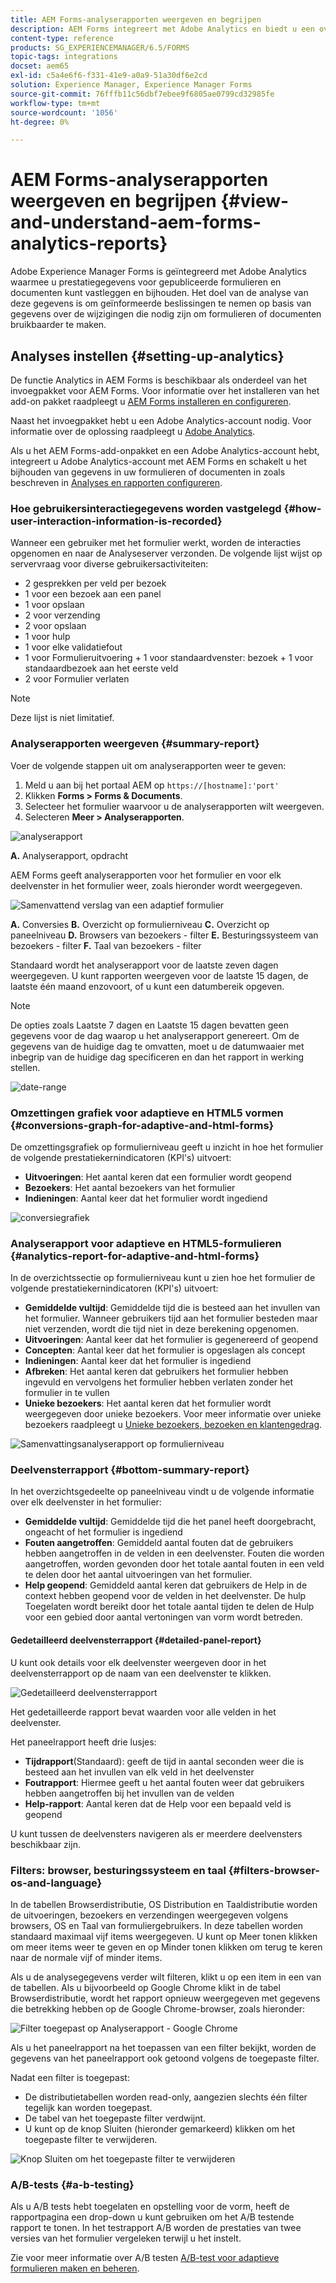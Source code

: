 ```yaml
---
title: AEM Forms-analyserapporten weergeven en begrijpen
description: AEM Forms integreert met Adobe Analytics en biedt u een overzicht en gedetailleerde analyses van uw gepubliceerde adaptieve formulieren.
content-type: reference
products: SG_EXPERIENCEMANAGER/6.5/FORMS
topic-tags: integrations
docset: aem65
exl-id: c5a4e6f6-f331-41e9-a0a9-51a30df6e2cd
solution: Experience Manager, Experience Manager Forms
source-git-commit: 76fffb11c56dbf7ebee9f6805ae0799cd32985fe
workflow-type: tm+mt
source-wordcount: '1056'
ht-degree: 0%

---
```


# AEM Forms-analyserapporten weergeven en begrijpen {#view-and-understand-aem-forms-analytics-reports}

Adobe Experience Manager Forms is geïntegreerd met Adobe Analytics waarmee u prestatiegegevens voor gepubliceerde formulieren en documenten kunt vastleggen en bijhouden. Het doel van de analyse van deze gegevens is om geïnformeerde beslissingen te nemen op basis van gegevens over de wijzigingen die nodig zijn om formulieren of documenten bruikbaarder te maken.

## Analyses instellen {#setting-up-analytics}

De functie Analytics in AEM Forms is beschikbaar als onderdeel van het invoegpakket voor AEM Forms. Voor informatie over het installeren van het add-on pakket raadpleegt u [AEM Forms installeren en configureren](../../forms/using/installing-configuring-aem-forms-osgi.md).

Naast het invoegpakket hebt u een Adobe Analytics-account nodig. Voor informatie over de oplossing raadpleegt u [Adobe Analytics](https://www.adobe.com/solutions/digital-analytics.html).

Als u het AEM Forms-add-onpakket en een Adobe Analytics-account hebt, integreert u Adobe Analytics-account met AEM Forms en schakelt u het bijhouden van gegevens in uw formulieren of documenten in zoals beschreven in [Analyses en rapporten configureren](../../forms/using/configure-analytics-forms-documents.md).

### Hoe gebruikersinteractiegegevens worden vastgelegd {#how-user-interaction-information-is-recorded}

Wanneer een gebruiker met het formulier werkt, worden de interacties opgenomen en naar de Analyseserver verzonden. De volgende lijst wijst op servervraag voor diverse gebruikersactiviteiten:

* 2 gesprekken per veld per bezoek
* 1 voor een bezoek aan een panel
* 1 voor opslaan
* 2 voor verzending
* 2 voor opslaan
* 1 voor hulp
* 1 voor elke validatiefout
* 1 voor Formulieruitvoering + 1 voor standaardvenster: bezoek + 1 voor standaardbezoek aan het eerste veld
* 2 voor Formulier verlaten

>[!NOTE]
>
>Deze lijst is niet limitatief.

### Analyserapporten weergeven {#summary-report}

Voer de volgende stappen uit om analyserapporten weer te geven:

1. Meld u aan bij het portaal AEM op `https://[hostname]:'port'`
1. Klikken **Forms > Forms &amp; Documents**.
1. Selecteer het formulier waarvoor u de analyserapporten wilt weergeven.
1. Selecteren **Meer > Analyserapporten**.

![analyserapport](assets/analyticsreport.png)

**A.** Analyserapport, opdracht

AEM Forms geeft analyserapporten voor het formulier en voor elk deelvenster in het formulier weer, zoals hieronder wordt weergegeven.

![Samenvattend verslag van een adaptief formulier](assets/analyticsdashboard_callout.png)

**A.** Conversies **B.** Overzicht op formulierniveau **C.** Overzicht op paneelniveau **D.** Browsers van bezoekers - filter **E.** Besturingssysteem van bezoekers - filter **F.** Taal van bezoekers - filter

Standaard wordt het analyserapport voor de laatste zeven dagen weergegeven. U kunt rapporten weergeven voor de laatste 15 dagen, de laatste één maand enzovoort, of u kunt een datumbereik opgeven.

>[!NOTE]
>
>De opties zoals Laatste 7 dagen en Laatste 15 dagen bevatten geen gegevens voor de dag waarop u het analyserapport genereert. Om de gegevens van de huidige dag te omvatten, moet u de datumwaaier met inbegrip van de huidige dag specificeren en dan het rapport in werking stellen.

![date-range](assets/date-range.png)

### Omzettingen grafiek voor adaptieve en HTML5 vormen {#conversions-graph-for-adaptive-and-html-forms}

De omzettingsgrafiek op formulierniveau geeft u inzicht in hoe het formulier de volgende prestatiekernindicatoren (KPI&#39;s) uitvoert:

* **Uitvoeringen**: Het aantal keren dat een formulier wordt geopend
* **Bezoekers**: Het aantal bezoekers van het formulier
* **Indieningen**: Aantal keer dat het formulier wordt ingediend

![conversiegrafiek](assets/conversion-graph.png)

### Analyserapport voor adaptieve en HTML5-formulieren {#analytics-report-for-adaptive-and-html-forms}

In de overzichtssectie op formulierniveau kunt u zien hoe het formulier de volgende prestatiekernindicatoren (KPI&#39;s) uitvoert:

* **Gemiddelde vultijd**: Gemiddelde tijd die is besteed aan het invullen van het formulier. Wanneer gebruikers tijd aan het formulier besteden maar niet verzenden, wordt die tijd niet in deze berekening opgenomen.
* **Uitvoeringen**: Aantal keer dat het formulier is gegenereerd of geopend
* **Concepten**: Aantal keer dat het formulier is opgeslagen als concept
* **Indieningen**: Aantal keer dat het formulier is ingediend
* **Afbreken**: Het aantal keren dat gebruikers het formulier hebben ingevuld en vervolgens het formulier hebben verlaten zonder het formulier in te vullen
* **Unieke bezoekers**: Het aantal keren dat het formulier wordt weergegeven door unieke bezoekers. Voor meer informatie over unieke bezoekers raadpleegt u [Unieke bezoekers, bezoeken en klantengedrag](https://helpx.adobe.com/analytics/kb/unique-visitors-visitor-behavior.html).

![Samenvattingsanalyserapport op formulierniveau](assets/analytics-report.png)

### Deelvensterrapport {#bottom-summary-report}

In het overzichtsgedeelte op paneelniveau vindt u de volgende informatie over elk deelvenster in het formulier:

* **Gemiddelde vultijd**: Gemiddelde tijd die het panel heeft doorgebracht, ongeacht of het formulier is ingediend
* **Fouten aangetroffen**: Gemiddeld aantal fouten dat de gebruikers hebben aangetroffen in de velden in een deelvenster. Fouten die worden aangetroffen, worden gevonden door het totale aantal fouten in een veld te delen door het aantal uitvoeringen van het formulier.
* **Help geopend**: Gemiddeld aantal keren dat gebruikers de Help in de context hebben geopend voor de velden in het deelvenster. De hulp Toegelaten wordt bereikt door het totale aantal tijden te delen de Hulp voor een gebied door aantal vertoningen van vorm wordt betreden.

#### Gedetailleerd deelvensterrapport {#detailed-panel-report}

U kunt ook details voor elk deelvenster weergeven door in het deelvensterrapport op de naam van een deelvenster te klikken.

![Gedetailleerd deelvensterrapport](assets/panel-report-detailed.png)

Het gedetailleerde rapport bevat waarden voor alle velden in het deelvenster.

Het paneelrapport heeft drie lusjes:

* **Tijdrapport**(Standaard): geeft de tijd in aantal seconden weer die is besteed aan het invullen van elk veld in het deelvenster
* **Foutrapport**: Hiermee geeft u het aantal fouten weer dat gebruikers hebben aangetroffen bij het invullen van de velden
* **Help-rapport**: Aantal keren dat de Help voor een bepaald veld is geopend

U kunt tussen de deelvensters navigeren als er meerdere deelvensters beschikbaar zijn.

### Filters: browser, besturingssysteem en taal {#filters-browser-os-and-language}

In de tabellen Browserdistributie, OS Distribution en Taaldistributie worden de uitvoeringen, bezoekers en verzendingen weergegeven volgens browsers, OS en Taal van formuliergebruikers. In deze tabellen worden standaard maximaal vijf items weergegeven. U kunt op Meer tonen klikken om meer items weer te geven en op Minder tonen klikken om terug te keren naar de normale vijf of minder items.

Als u de analysegegevens verder wilt filteren, klikt u op een item in een van de tabellen. Als u bijvoorbeeld op Google Chrome klikt in de tabel Browserdistributie, wordt het rapport opnieuw weergegeven met gegevens die betrekking hebben op de Google Chrome-browser, zoals hieronder:

![Filter toegepast op Analyserapport - Google Chrome ](assets/filter-1.png)

Als u het paneelrapport na het toepassen van een filter bekijkt, worden de gegevens van het paneelrapport ook getoond volgens de toegepaste filter.

Nadat een filter is toegepast:

* De distributietabellen worden read-only, aangezien slechts één filter tegelijk kan worden toegepast.
* De tabel van het toegepaste filter verdwijnt.
* U kunt op de knop Sluiten (hieronder gemarkeerd) klikken om het toegepaste filter te verwijderen.

![Knop Sluiten om het toegepaste filter te verwijderen](assets/close-filter.png)

### A/B-tests {#a-b-testing}

Als u A/B tests hebt toegelaten en opstelling voor de vorm, heeft de rapportpagina een drop-down u kunt gebruiken om het A/B testende rapport te tonen. In het testrapport A/B worden de prestaties van twee versies van het formulier vergeleken terwijl u het instelt.

Zie voor meer informatie over A/B testen [A/B-test voor adaptieve formulieren maken en beheren](../../forms/using/ab-testing-adaptive-forms.md).
